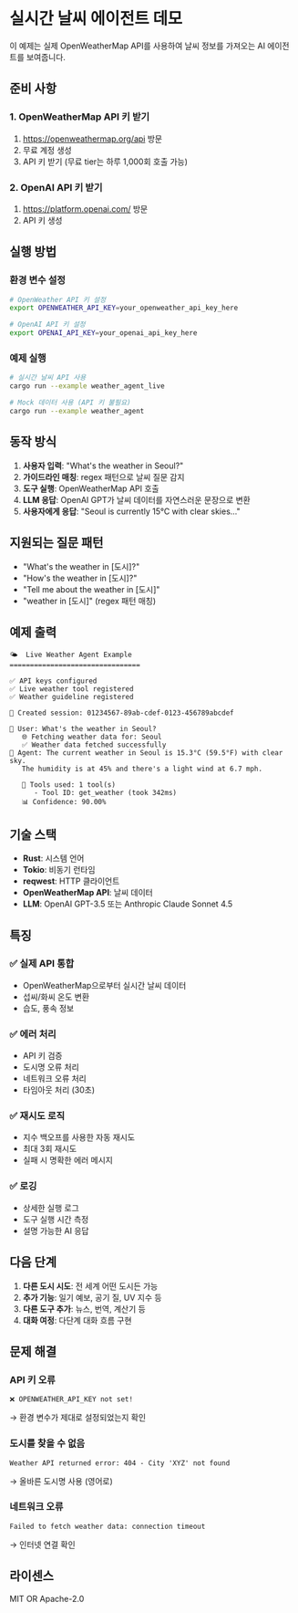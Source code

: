 # 실시간 날씨 에이전트 데모

이 예제는 실제 OpenWeatherMap API를 사용하여 날씨 정보를 가져오는 AI 에이전트를 보여줍니다.

## 준비 사항

### 1. OpenWeatherMap API 키 받기

1. https://openweathermap.org/api 방문
2. 무료 계정 생성
3. API 키 받기 (무료 tier는 하루 1,000회 호출 가능)

### 2. OpenAI API 키 받기

1. https://platform.openai.com/ 방문
2. API 키 생성

## 실행 방법

### 환경 변수 설정

```bash
# OpenWeather API 키 설정
export OPENWEATHER_API_KEY=your_openweather_api_key_here

# OpenAI API 키 설정
export OPENAI_API_KEY=your_openai_api_key_here
```

### 예제 실행

```bash
# 실시간 날씨 API 사용
cargo run --example weather_agent_live

# Mock 데이터 사용 (API 키 불필요)
cargo run --example weather_agent
```

## 동작 방식

1. **사용자 입력**: "What's the weather in Seoul?"
2. **가이드라인 매칭**: regex 패턴으로 날씨 질문 감지
3. **도구 실행**: OpenWeatherMap API 호출
4. **LLM 응답**: OpenAI GPT가 날씨 데이터를 자연스러운 문장으로 변환
5. **사용자에게 응답**: "Seoul is currently 15°C with clear skies..."

## 지원되는 질문 패턴

- "What's the weather in [도시]?"
- "How's the weather in [도시]?"
- "Tell me about the weather in [도시]"
- "weather in [도시]" (regex 패턴 매칭)

## 예제 출력

```
🌤️  Live Weather Agent Example
================================

✅ API keys configured
✅ Live weather tool registered
✅ Weather guideline registered

📝 Created session: 01234567-89ab-cdef-0123-456789abcdef

👤 User: What's the weather in Seoul?
   🌐 Fetching weather data for: Seoul
   ✅ Weather data fetched successfully
🤖 Agent: The current weather in Seoul is 15.3°C (59.5°F) with clear sky.
   The humidity is at 45% and there's a light wind at 6.7 mph.

   🔧 Tools used: 1 tool(s)
      - Tool ID: get_weather (took 342ms)
   📊 Confidence: 90.00%
```

## 기술 스택

- **Rust**: 시스템 언어
- **Tokio**: 비동기 런타임
- **reqwest**: HTTP 클라이언트
- **OpenWeatherMap API**: 날씨 데이터
- **LLM**: OpenAI GPT-3.5 또는 Anthropic Claude Sonnet 4.5

## 특징

### ✅ 실제 API 통합
- OpenWeatherMap으로부터 실시간 날씨 데이터
- 섭씨/화씨 온도 변환
- 습도, 풍속 정보

### ✅ 에러 처리
- API 키 검증
- 도시명 오류 처리
- 네트워크 오류 처리
- 타임아웃 처리 (30초)

### ✅ 재시도 로직
- 지수 백오프를 사용한 자동 재시도
- 최대 3회 재시도
- 실패 시 명확한 에러 메시지

### ✅ 로깅
- 상세한 실행 로그
- 도구 실행 시간 측정
- 설명 가능한 AI 응답

## 다음 단계

1. **다른 도시 시도**: 전 세계 어떤 도시든 가능
2. **추가 기능**: 일기 예보, 공기 질, UV 지수 등
3. **다른 도구 추가**: 뉴스, 번역, 계산기 등
4. **대화 여정**: 다단계 대화 흐름 구현

## 문제 해결

### API 키 오류
```
❌ OPENWEATHER_API_KEY not set!
```
→ 환경 변수가 제대로 설정되었는지 확인

### 도시를 찾을 수 없음
```
Weather API returned error: 404 - City 'XYZ' not found
```
→ 올바른 도시명 사용 (영어로)

### 네트워크 오류
```
Failed to fetch weather data: connection timeout
```
→ 인터넷 연결 확인

## 라이센스

MIT OR Apache-2.0
